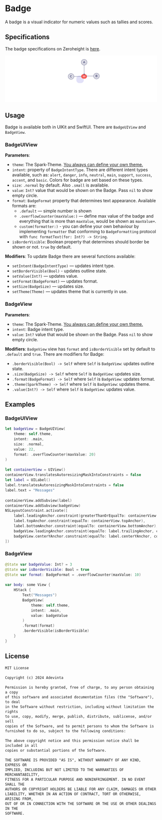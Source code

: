 # Badge
A badge is a visual indicator for numeric values such as tallies and scores.

## Specifications
The badge specifications on Zeroheight is [here](https://spark.adevinta.com/1186e1705/p/8711ec-badge).

![Figma anatomy](https://github.com/adevinta/spark-ios-component-badge/blob/main/.github/assets/anatomy.png)

## Usage
Badge is available both in UIKit and SwiftUI. There are `BadgeUIView` and `BadgeView`. 

### BadgeUIView
**Parameters**:
* `theme`: The Spark-Theme. [You always can define your own theme.](https://github.com/adevinta/spark-ios/wiki/Theming#your-own-theming)
* `intent`: property of `BadgeIntentType`. There are different intent types available, such as: `alert`, `danger`, `info`, `neutral`, `main`, `support`, `success`, `accent`, and `basic`. Colors for badge are set based on these types.
* `size`: `.normal` by default. Also `.small` is available.
* `value`: `Int?` value that would be shown on the Badge. Pass `nil` to show empty circle.
* `format`: `BadgeFormat` property that determines text appearance. Available formats are: 
    * `.default` — simple number is shown
    * `.overflowCounter(maxValue:)` — define max value of the badge and everything that is more than `maxValue`, would be shown as `maxValue+`.
    * `custom(formatter:)` - you can define your own behaviour by implementing `formatter` that conforming to `BadgeFormatting` protocol with `func formatText(for: Int?) -> String`.
* `isBorderVisible`: Boolean property that determines should border be shown or not. `true` by default.

**Modifiers**:
To update Badge there are several functions available:
* `setIntent(BadgeIntentType)` — updates intent type.
* `setBorderVisible(Bool)` - updates outline state.
* `setValue(Int?)` — updates value.
* `setFormat(BadgeFormat)` — updates format.
* `setSize(BadgeSize)` — updates size.
* `setTheme(Theme)` — updates theme that is currently in use.

### BadgeView
**Parameters**:
* `theme`: The Spark-Theme. [You always can define your own theme.](https://github.com/adevinta/spark-ios/wiki/Theming#your-own-theming)
* `intent`: Badge intent type.
* `value`: `Int?` value that would be shown on the Badge. Pass `nil` to show empty circle.

**Modifiers**:
`BadgeView` view has `format` and `isBorderVisible` set by default to `.default` and `true`. 
There are modifiers for Badge:
* `.borderVisible(Bool) -> Self` where `Self` is `BadgeView`: updates outline state. 
* `.size(BadgeSize) -> Self` where `Self` is `BadgeView`: updates size.
* `.format(BadgeFormat) -> Self` where `Self` is `BadgeView`: updates format.
* `.theme(SparkTheme) -> Self` where `Self` is `BadgeView`: updates theme.
* `.value(Int?) -> Self` where `Self` is `BadgeView`: updates value.

## Examples
### BadgeUIView

```swift
let badgeView = BadgeUIView(
    theme: self.theme,
    intent: .main,
    size: .normal,
    value: 22,
    format: .overflowCounter(maxValue: 20)
)

let containerView = UIView()
containerView.translatesAutoresizingMaskIntoConstraints = false
let label = UILabel()
label.translatesAutoresizingMaskIntoConstraints = false
label.text = "Messages"

containerView.addSubview(label)
containerView.addSubview(badgeView)
NSLayoutConstraint.activate([
    label.leadingAnchor.constraint(greaterThanOrEqualTo: containerView.leadingAnchor),
    label.topAnchor.constraint(equalTo: containerView.topAnchor),
    label.bottomAnchor.constraint(equalTo: containerView.bottomAnchor),
    badgeView.leadingAnchor.constraint(equalTo: label.trailingAnchor, constant: 5),
    badgeView.centerYAnchor.constraint(equalTo: label.centerYAnchor, constant: 0)
])
```

### BadgeView

```swift
@State var badgeValue: Int? = 3
@State var isBorderVisible: Bool = true
@State var format: BadgeFormat = .overflowCounter(maxValue: 10)

var body: some View {
    HStack {
        Text("Messages")
        BadgeView(
            theme: self.theme,
            intent: .main,
            value: badgeValue
        )
        .format(format)
        .borderVisible(isBorderVisible)
    }
}
```

## License

```
MIT License

Copyright (c) 2024 Adevinta

Permission is hereby granted, free of charge, to any person obtaining a copy
of this software and associated documentation files (the "Software"), to deal
in the Software without restriction, including without limitation the rights
to use, copy, modify, merge, publish, distribute, sublicense, and/or sell
copies of the Software, and to permit persons to whom the Software is
furnished to do so, subject to the following conditions:

The above copyright notice and this permission notice shall be included in all
copies or substantial portions of the Software.

THE SOFTWARE IS PROVIDED "AS IS", WITHOUT WARRANTY OF ANY KIND, EXPRESS OR
IMPLIED, INCLUDING BUT NOT LIMITED TO THE WARRANTIES OF MERCHANTABILITY,
FITNESS FOR A PARTICULAR PURPOSE AND NONINFRINGEMENT. IN NO EVENT SHALL THE
AUTHORS OR COPYRIGHT HOLDERS BE LIABLE FOR ANY CLAIM, DAMAGES OR OTHER
LIABILITY, WHETHER IN AN ACTION OF CONTRACT, TORT OR OTHERWISE, ARISING FROM,
OUT OF OR IN CONNECTION WITH THE SOFTWARE OR THE USE OR OTHER DEALINGS IN THE
SOFTWARE.
```
